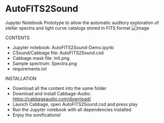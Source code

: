 # AutoFITS2Sound
Jupyter Notebook Prototype to allow the automatic auditory exploration of stellar spectra and light curve catalogs stored in FITS format
![image](https://github.com/AuditoryVO/AutoFITS2Sound/assets/144262864/414f5177-a180-4c83-9c95-273eadbdc911)


CONTENTS
- Jupyter notebook: AutoFITS2Sound-Demo.ipynb
- CSound/Cabbage file: AutoFITS2Sound.csd
- Cabbage mask file: Init.png
- Sample spectrum: Spectra.png
- requirements.txt

INSTALLATION
- Download all the content into the same folder
- Download and install Cabbage-Audio: https://cabbageaudio.com/download/
- Launch Cabbage, open AutoFITS2Sound.csd and press play
- Run the Jupyter notebook with all dependencies installed
- Enjoy the sonifications!

